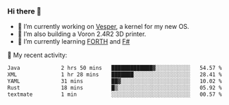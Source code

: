 ### Hi there 👋

<!--
**berkus/berkus** is a ✨ _special_ ✨ repository because its `README.md` (this file) appears on your GitHub profile.

Here are some ideas to get you started:

- 🔭 I’m currently working on ...
- 🌱 I’m currently learning ...
- 👯 I’m looking to collaborate on ...
- 🤔 I’m looking for help with ...
- 💬 Ask me about ...
- 📫 How to reach me: ...
- 😄 Pronouns: ...
- ⚡ Fun fact: ...
-->

- 🔭 I’m currently working on [Vesper](https://github.com/metta-systems/vesper), a kernel for my new OS.
- 🔭 I’m also building a Voron 2.4R2 3D printer.
- 🌱 I’m currently learning [FORTH](http://forth.com/starting-forth/) and [F#](https://fsharpforfunandprofit.com/)

💼 My recent activity:

<!--START_SECTION:waka-->

```txt
Java             2 hrs 50 mins   █████████████▓░░░░░░░░░░░   54.57 %
XML              1 hr 28 mins    ███████░░░░░░░░░░░░░░░░░░   28.41 %
YAML             31 mins         ██▓░░░░░░░░░░░░░░░░░░░░░░   10.02 %
Rust             18 mins         █▒░░░░░░░░░░░░░░░░░░░░░░░   05.92 %
textmate         1 min           ░░░░░░░░░░░░░░░░░░░░░░░░░   00.57 %
```

<!--END_SECTION:waka-->
